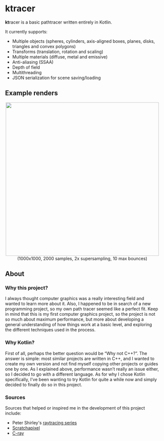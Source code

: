 # ktracer
**kt**racer is a basic pathtracer written entirely in Kotlin. 

It currently supports:
- Multiple objects (spheres, cylinders, axis-aligned boxes, planes, disks, triangles and convex polygons)
- Transforms (translation, rotation and scaling)
- Multiple materials (diffuse, metal and emissive)
- Anti-aliasing (SSAA) 
- Depth of field
- Multithreading
- JSON serialization for scene saving/loading

## Example renders
<p align="center">
  <img src="https://user-images.githubusercontent.com/47495425/194720715-76b2a69c-6837-4b87-abb4-af4525eae11f.png" width=500/><br>
  (1000x1000, 2000 samples, 2x supersampling, 10 max bounces)
</p>

## About
### Why this project?
I always thought computer graphics was a really interesting field and wanted to learn more about it. Also, I happened to be in search of a new programming project, so my own path tracer seemed like a perfect fit. Keep in mind that this is my first computer graphics project, so the project is not so much about maximum performance, but more about developing a general understanding of how things work at a basic level, and exploring the different techniques used in the process.

### Why Kotlin?
First of all, perhaps the better question would be “Why not C++?”. The answer is simple: most similar projects are written in C++, and I wanted to create my own version and not find myself copying other projects or guides one by one. As I explained above, performance wasn’t really an issue either, so I decided to go with a different language. As for why I chose Kotlin specifically, I've been wanting to try Kotlin for quite a while now and simply decided to finally do so in this project.

### Sources
Sources that helped or inspired me in the development of this project include:
- Peter Shirley's [raytracing series](https://raytracing.github.io/)
- [Scratchapixel](https://scratchapixel.com)
- [C-ray](https://github.com/vkoskiv/c-ray)
